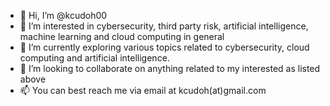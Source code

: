 - 👋 Hi, I’m @kcudoh00
- 👀 I’m interested in cybersecurity, third party risk, artificial intelligence, machine learning and cloud computing in general
- 🌱 I’m currently exploring various topics related to cybersecurity, cloud computing and artificial intelligence.
- 💞️ I’m looking to collaborate on anything related to my interested as listed above
- 📫 You can best reach me via email at kcudoh(at)gmail.com

<!---
kcudoh00/kcudoh00 is a ✨ special ✨ repository because its `README.md` (this file) appears on your GitHub profile.
You can click the Preview link to take a look at your changes.
--->
